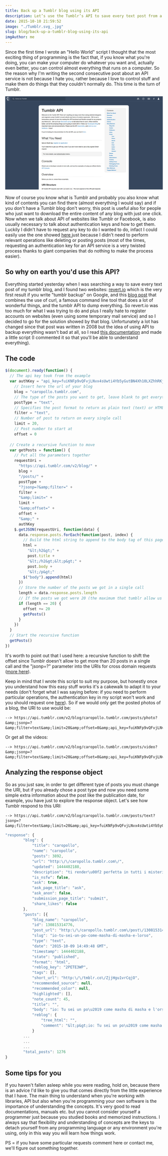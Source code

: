 ```yaml
---
title: Back up a Tumblr blog using its API
description: Let’s use the Tumblr’s API to save every text post from a specified blog.
date: 2015-10-10 21:59:52
image: "./Tumblr.svg_.jpg"
slug: blog/back-up-a-tumblr-blog-using-its-api
imgAuthor: me
---
```


Since the first time I wrote an "Hello World" script I thought that the most exciting thing of programming is the fact that, if you know what you're doing, you can make your computer do whatever you want and, actually even better, you can control almost everything that runs on a computer. So the reason why I'm writing the second consecutive post about an API service is not because I hate you, rather because I love to control stuff and make them do things that they couldn't normally do. This time is the turn of Tumblr.

![Tumblr API Website](./Tumblr-API-Website.jpg)

Now of course you know what is Tumblr and probably you also know what kind of contents you can find there (almost everything I would say) and if you don't have a Tumblr blog don't worry, this post is useful also for people who just want to download the entire content of any blog with just one click.
Now when we talk about API of websites like Tumblr or Facebook, is also usually necessary to talk about authentication keys and how to get them. Luckily I didn't have to request any key to do I wanted to do, infact I could easily use the one showed [here ](https://www.tumblr.com/docs/en/api/v2)just because I didn't need to perform relevant operations like deleting or posting posts (most of the times, requesting an authentication key for an API service is a very twisted process thanks to giant companies that do nothing to make the process easier).

## So why on earth you'd use this API?

Everything started yesterday when I was searching a way to save every text post of my tumblr blog, and I found two websites: [revert.io](https://revert.io/apps/tumblr) which is the very first result if you write "tumblr backup" on Google, and this [blog post](http://www.webmonkey.com/2008/10/simple_ways_to_back_up_your_tumblr_blog/) that combines the use of curl, a famous command line tool that does a lot of wonderful things, and the tumblr API to dump everything.
So revert.io was too much for what I was trying to do and plus I really hate to register accounts on websites (even using some temporary mail service) and so I decided to go for the solution showed by that blog. Unfortunately a lot has changed since that post was written in 2008 but the idea of using API to backup everything wasn't bad at all, so I read [this documentation](https://www.tumblr.com/docs/en/api/v2) and made a little script (I commented it so that you'll be able to understand everything).

## The code

```javascript
$(document).ready(function() {
  // The api key took from the example
  var authKey = "api_key=fuiKNFp9vQFvjLNvx4sUwti4Yb5yGutBN4Xh10LXZhhRKjWlV4",
    // Insert here the url of your blog
    blog = "caropollo.tumblr.com",
    // The type of the posts you want to get, leave blank to get everything
    postType = "text",
    // Specifies the post format to return as plain text (text) or HTML/Markdown (raw)
    filter = "text",
    // Number of post to return on every single call
    limit = 20,
    // Post number to start at
    offset = 0

  // Create a recursive function to move
  var getPosts = function() {
    // Put all the parameters together
    requestUri =
      "https://api.tumblr.com/v2/blog/" +
      blog +
      "/posts/" +
      postType +
      "?jsonp=?&amp;filter=" +
      filter +
      "&amp;limit=" +
      limit +
      "&amp;offset=" +
      offset +
      "&amp;" +
      authKey
    $.getJSON(requestUri, function(data) {
      data.response.posts.forEach(function(post, index) {
        // Build the html string to append to the body tag of this page
        html =
          "&lt;h2&gt;" +
          post.title +
          "&lt;/h2&gt;&lt;p&gt;" +
          post.body +
          "&lt;/p&gt;"
        $("body").append(html)
      })
      // Store the number of the posts we got in a single call
      length = data.response.posts.length
      // If the posts we got were 20 (the maximum that tumblr allow us to get through the limit parameter) we increment the offset and call the function one more time
      if (length == 20) {
        offset += 20
        getPosts()
      }
    })
  }
  // Start the recursive function
  getPosts()
})
```

It's worth to point out that I used here: a recursive function to shift the offset since Tumblr doesn't allow to get more than 20 posts in a single call and the "jsonp=?" parameter into the URIs for cross domain requests ([more here](http://www.html.it/articoli/jsonp-e-le-richieste-cross-domain-1/)).

Keep in mind that I wrote this script to suit my purpose, but honestly once you understand how this easy stuff works it's a cakewalk to adapt it to your needs (don't forget what I was saying before: if you need to perform particular operations, the authentication key in my script won't work and you should request one [here](https://www.tumblr.com/oauth/apps)).
So if we would only get the posted photos of a blog, the URI to use would be:

```
--> https://api.tumblr.com/v2/blog/caropollo.tumblr.com/posts/photo?&amp;jsonp=?&amp;filter=text&amp;limit=20&amp;offset=0&amp;api_key=fuiKNFp9vQFvjLNvx4sUwti4Yb5yGutBN4Xh10LXZhhRKjWlV4
```

Or get all the videos:

```
--> https://api.tumblr.com/v2/blog/caropollo.tumblr.com/posts/video?&amp;jsonp=?&amp;filter=text&amp;limit=20&amp;offset=0&amp;api_key=fuiKNFp9vQFvjLNvx4sUwti4Yb5yGutBN4Xh10LXZhhRKjWlV4
```

## Analyzing the response object

So as you just saw, in order to get different type of posts you must change the URI, but if you already chose a post type and now you need some simple extra information about the post like the publication date, for example, you have just to explore the response object. Let's see how Tumblr respond to this URI:

```
--> https://api.tumblr.com/v2/blog/caropollo.tumblr.com/posts/text?jsonp=?&amp;filter=text&amp;limit=20&amp;api_key=fuiKNFp9vQFvjLNvx4sUwti4Yb5yGutBN4Xh10LXZhhRKjWlV4
```

```javascript
"response": {
        "blog": {
            "title": "caropollo",
            "name": "caropollo",
            "posts": 3892,
            "url": "http:\/\/caropollo.tumblr.com\/",
            "updated": 1444402188,
            "description": "ti render\u00f2 perfetta in tutti i misteri di quelli dell'alto",
            "is_nsfw": false,
            "ask": true,
            "ask_page_title": "ask",
            "ask_anon": false,
            "submission_page_title": "submit",
            "share_likes": false
        },
        "posts": [{
            "blog_name": "caropollo",
            "id": 130815314776,
            "post_url": "http:\/\/caropollo.tumblr.com\/post\/130815314776\/io-tu-sei-un-po-come-masha-di-masha-e-lorso",
            "slug": "io-tu-sei-un-po-come-masha-di-masha-e-lorso",
            "type": "text",
            "date": "2015-10-09 14:49:48 GMT",
            "timestamp": 1444402188,
            "state": "published",
            "format": "html",
            "reblog_key": "2PETE3WP",
            "tags": [],
            "short_url": "http:\/\/tmblr.co\/ZjjHgu1vrCqjO",
            "recommended_source": null,
            "recommended_color": null,
            "highlighted": [],
            "note_count": 45,
            "title": "",
            "body": "io: Tu sei un po\u2019 come masha di masha e l'orso \n\nnipote piccola: Perch\u00e9 \n\nio: Perch\u00e9 sei un po\u2019 monella come lei \n\nnipote piccola: Non \u00e8 vero io sono un angioletto! Non dirlo pi\u00f9 o ti tiro un pugno in faccia",
            "reblog": {
                "tree_html": "",
                "comment": "&lt;p&gt;io: Tu sei un po\u2019 come masha di masha e l'orso \n\nnipote piccola: Perch\u00e9 \n\nio: Perch\u00e9 sei un po\u2019 monella come lei \n\nnipote piccola: Non \u00e8 vero io sono un angioletto! Non dirlo pi\u00f9 o ti tiro un pugno in faccia&lt;\/p&gt;"
            }
        ...
        ...
        ...
        "total_posts": 1276
}
```

## Some tips for you

If you haven't fallen asleep while you were reading, hold on, because there is an advice I'd like to give you that comes directly from the little experience that I have.
The main thing to understand when you're working with libraries, API but also when you're programming your own software is the importance of understanding the concepts. It's very good to read documentations, manuals etc. but you cannot consider yourself a programmer just because you studied books and memorized instructions.
I always say that flexibility and understanding of concepts are the keys to detach yourself from any programming language or any environment you're using, only in this way you will learn how things work.

PS = if you have some particular requests comment here or contact me, we'll figure out something together.
